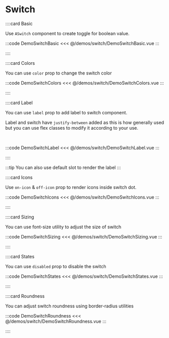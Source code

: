 <script lang="ts" setup>
import api from '@anu-vue/component-meta/ASwitch.json'
</script>

# Switch

<!-- 👉 Basic -->
::::card Basic

Use `ASwitch` component to create toggle for boolean value.

:::code DemoSwitchBasic
<<< @/demos/switch/DemoSwitchBasic.vue
:::

::::

<!-- 👉 Colors -->
::::card Colors

You can use `color` prop to change the switch color

:::code DemoSwitchColors
<<< @/demos/switch/DemoSwitchColors.vue
:::

::::

<!-- 👉 Label -->
::::card Label

You can use `label` prop to add label to switch component.

Label and switch have `justify-between` added as this is how generally used but you can use flex classes to modify it according to your use.

<br>

:::code DemoSwitchLabel
<<< @/demos/switch/DemoSwitchLabel.vue
:::

::::

:::tip
You can also use default slot to render the label
:::

<!-- 👉 Icons -->
::::card Icons

Use `on-icon` & `off-icon` prop to render icons inside switch dot.

:::code DemoSwitchIcons
<<< @/demos/switch/DemoSwitchIcons.vue
:::

::::

<!-- 👉 Sizing -->
::::card Sizing

You can use font-size utility to adjust the size of switch

:::code DemoSwitchSizing
<<< @/demos/switch/DemoSwitchSizing.vue
:::

::::

<!-- 👉 States -->
::::card States

You can use `disabled` prop to disable the switch

:::code DemoSwitchStates
<<< @/demos/switch/DemoSwitchStates.vue
:::

::::

<!-- 👉 Roundness -->
::::card Roundness

You can adjust switch roundness using border-radius utilities

:::code DemoSwitchRoundness
<<< @/demos/switch/DemoSwitchRoundness.vue
:::

::::
